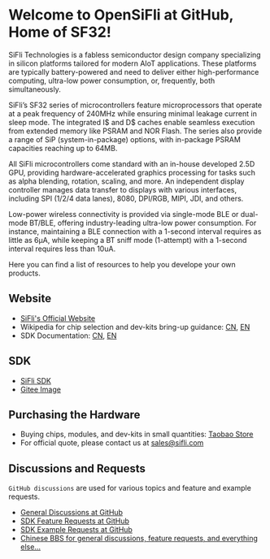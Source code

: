 # Welcome to OpenSiFli at GitHub, Home of SF32!

SiFli Technologies is a fabless semiconductor design company specializing in silicon platforms tailored for modern AIoT applications. These platforms are typically battery-powered and need to deliver either high-performance computing, ultra-low power consumption, or, frequently, both simultaneously.

SiFli’s SF32 series of microcontrollers feature microprocessors that operate at a peak frequency of 240MHz while ensuring minimal leakage current in sleep mode. The integrated I$ and D$ caches enable seamless execution from extended memory like PSRAM and NOR Flash. The series also provide a range of SiP (system-in-package) options, with in-package PSRAM capacities reaching up to 64MB.

All SiFli microcontrollers come standard with an in-house developed 2.5D GPU, providing hardware-accelerated graphics processing for tasks such as alpha blending, rotation, scaling, and more. An independent display controller manages data transfer to displays with various interfaces, including SPI (1/2/4 data lanes), 8080, DPI/RGB, MIPI, JDI, and others.

Low-power wireless connectivity is provided via single-mode BLE or dual-mode BT/BLE, offering industry-leading ultra-low power consumption. For instance, maintaining a BLE connection with a 1-second interval requires as little as 6µA, while keeping a BT sniff mode (1-attempt) with a 1-second interval requires less than 10uA.

Here you can find a list of resources to help you develope your own products.

## Website

* [SiFli's Official Website](https://www.sifli.com/)
* Wikipedia for chip selection and dev-kits bring-up guidance: [CN](https://wiki.sifli.com/), [EN](https://wiki.sifli.com/en/)
* SDK Documentation: [CN](https://docs.sifli.com/), [EN](https://docs.sifli.com/projects/sdk/latest/en/sf32lb52x/index.html)

## SDK

* [SiFli SDK](https://github.com/OpenSiFli/SiFli-SDK)
* [Gitee Image](https://gitee.com/SiFli)

## Purchasing the Hardware

* Buying chips, modules, and dev-kits in small quantities: [Taobao Store](https://sifli.taobao.com/)
* For official quote, please contact us at [sales@sifli.com](mailto:sales@sifli.com)

## Discussions and Requests
`GitHub discussions` are used for various topics and feature and example requests.
* [General Discussions at GitHub](https://github.com/OpenSiFli/SiFli-SDK/discussions)
* [SDK Feature Requests at GitHub](https://github.com/OpenSiFli/SiFli-SDK/discussions/35)
* [SDK Example Requests at GitHub](https://github.com/OpenSiFli/SiFli-SDK/discussions/34)
* [Chinese BBS for general discussions, feature requests, and everything else... ](https://bbs.sifli.com/)
